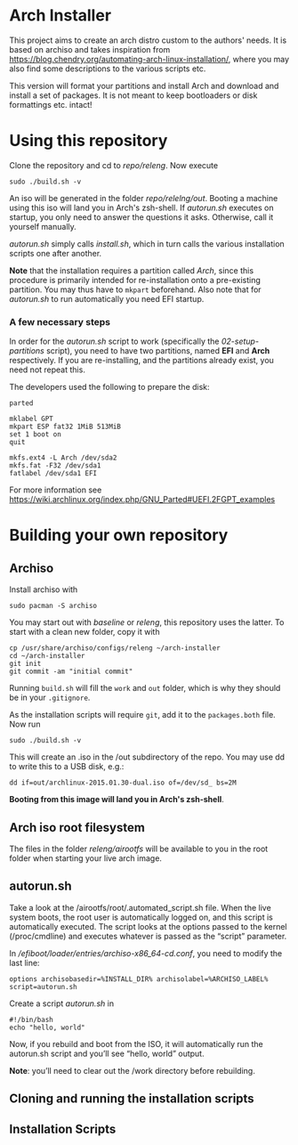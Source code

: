 Arch Installer
==============

This project aims to create an arch distro custom to the authors' needs.
It is based on archiso and takes inspiration from https://blog.chendry.org/automating-arch-linux-installation/,
where you may also find some descriptions to the various scripts etc.

This version will format your partitions and install Arch and download and install
a set of packages. It is not meant to keep bootloaders or disk formattings etc. intact!


Using this repository
=====================

Clone the repository and cd to *repo/releng*. Now execute

    sudo ./build.sh -v

An iso will be generated in the folder *repo/relelng/out*.
Booting a machine using this iso will land you in Arch's zsh-shell.
If *autorun.sh* executes on startup, you only need to answer the questions it asks.
Otherwise, call it yourself manually.

*autorun.sh* simply calls *install.sh*, which in turn calls the various installation scripts one after another.

**Note** that the installation requires a partition called *Arch*, since this procedure is primarily
intended for re-installation onto a pre-existing partition. You may thus have to `mkpart` beforehand.
Also note that for *autorun.sh* to run automatically you need EFI startup.

### A few necessary steps
In order for the *autorun.sh* script to work (specifically the *02-setup-partitions* script), you need to have
two partitions, named **EFI** and **Arch** respectively. If you are re-installing, and the partitions
already exist, you need not repeat this.

The developers used the following to prepare the disk:

    parted

    mklabel GPT
    mkpart ESP fat32 1MiB 513MiB
    set 1 boot on
    quit

    mkfs.ext4 -L Arch /dev/sda2
    mkfs.fat -F32 /dev/sda1
    fatlabel /dev/sda1 EFI

For more information see https://wiki.archlinux.org/index.php/GNU_Parted#UEFI.2FGPT_examples



Building your own repository
============================

Archiso
-------

Install archiso with

    sudo pacman -S archiso

You may start out with *baseline* or *releng*, this repository uses the latter.
To start with a clean new folder, copy it with

    cp /usr/share/archiso/configs/releng ~/arch-installer
    cd ~/arch-installer
    git init
    git commit -am "initial commit"

Running `build.sh` will fill the `work` and `out` folder, which is why they should be in your `.gitignore`.

As the installation scripts will require `git`, add it to the `packages.both` file.
Now run

    sudo ./build.sh -v

This will create an .iso in the /out subdirectory of the repo.
You may use dd to write this to a USB disk, e.g.:

    dd if=out/archlinux-2015.01.30-dual.iso of=/dev/sd_ bs=2M

**Booting from this image will land you in Arch's zsh-shell**.

Arch iso root filesystem
------------------------

The files in the folder *releng/airootfs* will be available to you in the root folder
when starting your live arch image.

autorun.sh
----------
Take a look at the /airootfs/root/.automated_script.sh file.
When the live system boots, the root user is automatically logged on, and this script is automatically executed.
The script looks at the options passed to the kernel (/proc/cmdline) and executes whatever is passed as the “script” parameter.

In */efiboot/loader/entries/archiso-x86_64-cd.conf*, you need to modify the last line:

    options archisobasedir=%INSTALL_DIR% archisolabel=%ARCHISO_LABEL% script=autorun.sh

Create a script *autorun.sh* in

    #!/bin/bash
    echo "hello, world"

Now, if you rebuild and boot from the ISO, it will automatically run the autorun.sh script and you’ll see “hello, world” output.

**Note**: you’ll need to clear out the /work directory before rebuilding.

Cloning and running the installation scripts
--------------------------------------------

Installation Scripts
--------------------